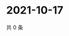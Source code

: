 # 2021-10-17

共 0 条

<!-- BEGIN WEIBO -->
<!-- 最后更新时间 Sun Oct 17 2021 06:13:21 GMT+0800 (China Standard Time) -->

<!-- END WEIBO -->

